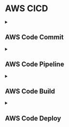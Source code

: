 # AWS CICD 


<details>
	<summary><h2>AWS Code Commit</h2></summary>
	<br>
	```mermaid
	graph LR
	A[Hard edge] -->B(Round edge)
	    B --> C{Decision}
	    C -->|One| D[Result one]
	    C -->|Two| E[Result two]
	```
</details>
<details>
	<summary><h2>AWS Code Pipeline</h2></summary>
</details>
<details>
	<summary><h2>AWS Code Build</h2></summary>
</details>
<details>
	<summary><h2>AWS Code Deploy</h2></summary>
</details>
